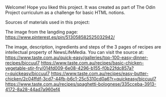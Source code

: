 
Welcome! Hope you liked this project. It was created as part of The Odin Project
curriculum as a challenge for basic HTML notions.

Sources of materials used in this project:

The image from the langding page: https://www.pinterest.es/pin/513058582525032942/

The image, description, ingredients and steps of the 3 pages of recipes
are intellectual property of NewsLifeMedia. You can visit the source at:
https://www.taste.com.au/quick-easy/galleries/top-100-easy-dinner-recipes/biccuul7
https://www.taste.com.au/recipes/basic-chicken-vegetable-stir-fry/014fd009-6e08-4296-b155-f0b22fdc857a?r=quickeasy/biccuul7
https://www.taste.com.au/recipes/easy-butter-chicken/2c04ffdf-3cd7-44fb-b6c1-25c5310cd0a6?r=quickeasy/biccuul7
https://www.taste.com.au/recipes/spaghetti-bolognese/335cceba-3913-4172-8a28-44ad7a960ef4
